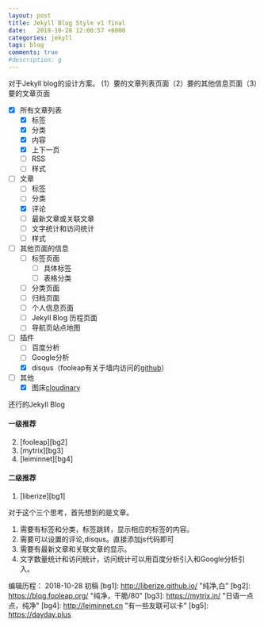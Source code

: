 ```yaml
---
layout: post
title: Jekyll Blog Style v1 final
date:   2018-10-28 12:00:57 +8000
categories: jekyll
tags: blog
comments: true
#description: g
---
```

对于Jekyll blog的设计方案。
(1）要的文章列表页面（2）要的其他信息页面（3）要的文章页面
- [x] 所有文章列表
    - [x] 标签
    - [x] 分类
    - [x] 内容
    - [x] 上下一页
    - [ ] RSS
    - [ ] 样式
- [ ] 文章
    - [ ] 标签
    - [ ] 分类
    - [x] 评论
    - [ ] 最新文章或关联文章
    - [ ] 文字统计和访问统计
    - [ ] 样式
- [ ] 其他页面的信息
    - [ ] 标签页面
        - [ ] 具体标签
        - [ ] 表格分类
    - [ ] 分类页面
    - [ ] 归档页面
    - [ ] 个人信息页面
    - [ ] Jekyll Blog 历程页面
    - [ ] 导航页站点地图
- [ ] 插件
    - [ ] 百度分析
    - [ ] Google分析
    - [x] disqus（fooleap有关于墙内访问的[github](https://github.com/fooleap/disqus-php-api "disqus-api")）
- [ ] 其他
    - [x] 图床[cloudinary](https://cloudinary.com)

还行的Jekyll Blog
#### 一级推荐
2. [fooleap][bg2]
3. [mytrix][bg3]
4. [leiminnet][bg4]
#### 二级推荐
1. [liberize][bg1]
<!-- more -->
对于这个三个思考，首先想到的是文章。
1. 需要有标签和分类，标签跳转，显示相应的标签的内容。
2. 需要可以设置的评论,disqus。直接添加js代码即可
3. 需要有最新文章和关联文章的显示。
4. 文字数量统计和访问统计，访问统计可以用百度分析引入和Google分析引入。



编辑历程：
    2018-10-28 初稿
[bg1]: http://liberize.github.io/ "纯净,白"
[bg2]: https://blog.fooleap.org/ "纯净，干脆/80"
[bg3]: https://mytrix.in/ "日语一点点，纯净"
[bg4]: http://leiminnet.cn "有一些友联可以卡"
[bg5]: https://dayday.plus
